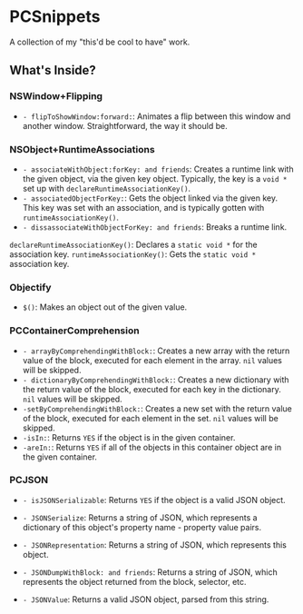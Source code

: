# PCSnippets #

A collection of my "this'd be cool to have" work.

## What's Inside? ##

### NSWindow+Flipping ###
- `- flipToShowWindow:forward:`: Animates a flip between this window and another window. Straightforward, the way it should be.

### NSObject+RuntimeAssociations ###
- `- associateWithObject:forKey: and friends`: Creates a runtime link with the given object, via the given key object. Typically, the key is a `void *` set up with `declareRuntimeAssociationKey()`.
- `- associatedObjectForKey:`: Gets the object linked via the given key. This key was set with an association, and is typically gotten with `runtimeAssociationKey()`.
- `- dissassociateWithObjectForKey: and friends`: Breaks a runtime link.

`declareRuntimeAssociationKey()`:  Declares a `static void *` for the association key.
`runtimeAssociationKey()`: Gets the `static void *` association key.

### Objectify ###
- `$()`: Makes an object out of the given value.

### PCContainerComprehension ###
- `- arrayByComprehendingWithBlock:`: Creates a new array with the return value of the block, executed for each element in the array. `nil` values will be skipped.
- `- dictionaryByComprehendingWithBlock:`: Creates a new dictionary with the return value of the block, executed for each key in the dictionary. `nil` values will be skipped.
- `-setByComprehendingWithBlock:`: Creates a new set with the return value of the block, executed for each element in the set. `nil` values will be skipped.
- `-isIn:`: Returns `YES` if the object is in the given container.
- `-areIn:`: Returns `YES` if all of the objects in this container object are in the given container.

### PCJSON ###
- `- isJSONSerializable`: Returns `YES` if the object is a valid JSON object. 
- `- JSONSerialize`: Returns a string of JSON, which represents a dictionary of this object's property name - property value pairs.
- `- JSONRepresentation`: Returns a string of JSON, which represents this object.
- `- JSONDumpWithBlock: and friends`: Returns a string of JSON, which represents the object returned from the block, selector, etc.

- `- JSONValue`: Returns a valid JSON object, parsed from this string.